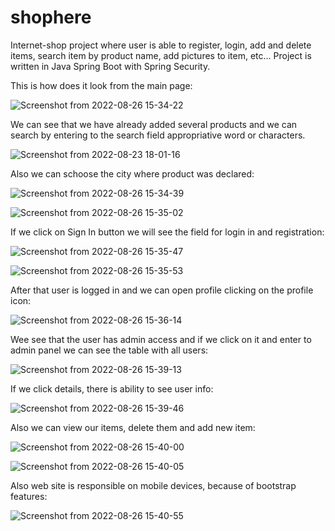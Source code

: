 # shophere
Internet-shop project where user is able to register, login, add and delete items, search item by product name, add pictures to item, etc... Project is written in Java Spring Boot with Spring Security.

This is how does it look from the main page:

![Screenshot from 2022-08-26 15-34-22](https://user-images.githubusercontent.com/25967461/186918066-4b8e8f4b-2b1f-4d2a-ab1a-25e7ab82aaca.png)

We can see that we have already added several products and we can search by entering to the search field appropriative word or characters.

![Screenshot from 2022-08-23 18-01-16](https://user-images.githubusercontent.com/25967461/186918104-2b7eb4d6-ceaa-489d-944f-b320f6974922.png)

Also we can schoose the city where product was declared:

![Screenshot from 2022-08-26 15-34-39](https://user-images.githubusercontent.com/25967461/186918368-bcc0e9a7-0c14-4891-9024-955ae3dfe841.png)

![Screenshot from 2022-08-26 15-35-02](https://user-images.githubusercontent.com/25967461/186918602-d04e5dd4-4c6b-402f-aad0-16d8769c7e30.png)

If we click on Sign In button we will see the field for login in and registration:

![Screenshot from 2022-08-26 15-35-47](https://user-images.githubusercontent.com/25967461/186918873-137e7952-e4da-48f9-bfa9-a95dfa31fda8.png)

![Screenshot from 2022-08-26 15-35-53](https://user-images.githubusercontent.com/25967461/186918934-4883cd64-9b53-40ae-b62e-1d06925a9aaf.png)

After that user is logged in and we can open profile clicking on the profile icon:

![Screenshot from 2022-08-26 15-36-14](https://user-images.githubusercontent.com/25967461/186919167-2c2b0bbf-9074-4ec7-ab62-d24d92c1c1f7.png)

Wee see that the user has admin access and if we click on it and enter to admin panel we can see the table with all users:

![Screenshot from 2022-08-26 15-39-13](https://user-images.githubusercontent.com/25967461/186919545-09677e0a-5302-4570-90d7-e5f2567a3d63.png)

If we click details, there is ability to see user info: 

![Screenshot from 2022-08-26 15-39-46](https://user-images.githubusercontent.com/25967461/186919933-b5b9aae2-908c-4455-acee-8d71761682d2.png)

Also we can view our items, delete them and add new item:

![Screenshot from 2022-08-26 15-40-00](https://user-images.githubusercontent.com/25967461/186920193-cc53bb2e-6578-474e-8313-15e6a85951ca.png)

![Screenshot from 2022-08-26 15-40-05](https://user-images.githubusercontent.com/25967461/186920585-32973a0e-70d3-4724-b931-2626b27a6bef.png)

Also web site is responsible on mobile devices, because of bootstrap features:

![Screenshot from 2022-08-26 15-40-55](https://user-images.githubusercontent.com/25967461/186920881-ca2f485c-cf4e-43bc-8e9c-a9eed847f131.png)





